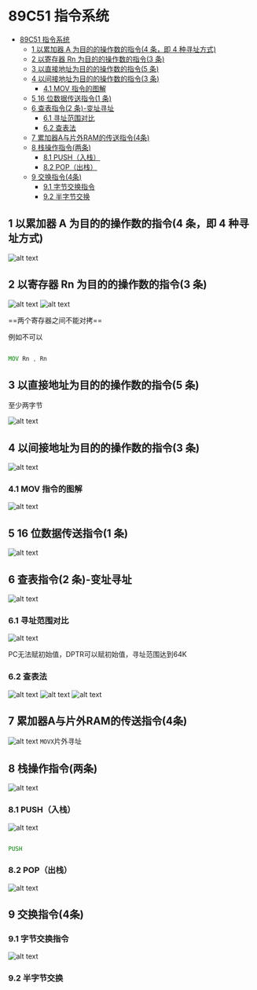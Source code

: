 # 89C51 指令系统
- [89C51 指令系统](#89c51-指令系统)
  - [1 以累加器 A 为目的的操作数的指令(4 条，即 4 种寻址方式)](#1-以累加器-a-为目的的操作数的指令4-条即-4-种寻址方式)
  - [2 以寄存器 Rn 为目的的操作数的指令(3 条)](#2-以寄存器-rn-为目的的操作数的指令3-条)
  - [3 以直接地址为目的的操作数的指令(5 条)](#3-以直接地址为目的的操作数的指令5-条)
  - [4 以间接地址为目的的操作数的指令(3 条)](#4-以间接地址为目的的操作数的指令3-条)
    - [4.1 MOV 指令的图解](#41-mov-指令的图解)
  - [5 16 位数据传送指令(1 条)](#5-16-位数据传送指令1-条)
  - [6 查表指令(2 条)-变址寻址](#6-查表指令2-条-变址寻址)
    - [6.1 寻址范围对比](#61-寻址范围对比)
    - [6.2 查表法](#62-查表法)
  - [7 累加器A与片外RAM的传送指令(4条)](#7-累加器a与片外ram的传送指令4条)
  - [8 栈操作指令(两条)](#8-栈操作指令两条)
    - [8.1 PUSH（入栈）](#81-push入栈)
    - [8.2 POP（出栈）](#82-pop出栈)
  - [9 交换指令(4条)](#9-交换指令4条)
    - [9.1 字节交换指令](#91-字节交换指令)
    - [9.2 半字节交换](#92-半字节交换)

## 1 以累加器 A 为目的的操作数的指令(4 条，即 4 种寻址方式)

![alt text](image-17.png)

## 2 以寄存器 Rn 为目的的操作数的指令(3 条)

![alt text](image-18.png)
![alt text](image-19.png)

==两个寄存器之间不能对拷==

例如不可以

```asm

MOV Rn , Rn

```

## 3 以直接地址为目的的操作数的指令(5 条)

至少两字节

![alt text](image-20.png)

## 4 以间接地址为目的的操作数的指令(3 条)

![alt text](image-21.png)

### 4.1 MOV 指令的图解

![alt text](image-23.png)

## 5 16 位数据传送指令(1 条)

![alt text](image-22.png)

## 6 查表指令(2 条)-变址寻址

![alt text](image-24.png)

### 6.1 寻址范围对比

![alt text](image-25.png)

PC无法赋初始值，DPTR可以赋初始值，寻址范围达到64K

### 6.2 查表法

![alt text](image-26.png)
![alt text](image-27.png)
![alt text](image-28.png)

## 7 累加器A与片外RAM的传送指令(4条)

![alt text](image-29.png)
`MOVX`片外寻址


## 8 栈操作指令(两条)

![alt text](image-30.png)

### 8.1 PUSH（入栈）

![alt text](image-31.png)

```asm

PUSH 

```

### 8.2 POP（出栈）

![alt text](image-32.png)



## 9 交换指令(4条)

### 9.1 字节交换指令

![alt text](image-33.png)

### 9.2 半字节交换
